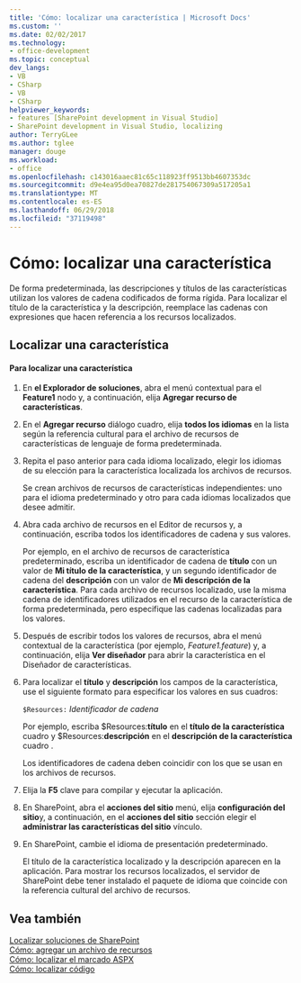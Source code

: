```yaml
---
title: 'Cómo: localizar una característica | Microsoft Docs'
ms.custom: ''
ms.date: 02/02/2017
ms.technology:
- office-development
ms.topic: conceptual
dev_langs:
- VB
- CSharp
- VB
- CSharp
helpviewer_keywords:
- features [SharePoint development in Visual Studio]
- SharePoint development in Visual Studio, localizing
author: TerryGLee
ms.author: tglee
manager: douge
ms.workload:
- office
ms.openlocfilehash: c143016aaec81c65c118923ff9513bb4607353dc
ms.sourcegitcommit: d9e4ea95d0ea70827de281754067309a517205a1
ms.translationtype: MT
ms.contentlocale: es-ES
ms.lasthandoff: 06/29/2018
ms.locfileid: "37119498"
---
```

# <a name="how-to-localize-a-feature"></a>Cómo: localizar una característica
  De forma predeterminada, las descripciones y títulos de las características utilizan los valores de cadena codificados de forma rígida. Para localizar el título de la característica y la descripción, reemplace las cadenas con expresiones que hacen referencia a los recursos localizados.  
  
## <a name="localize-a-feature"></a>Localizar una característica  
  
#### <a name="to-localize-a-feature"></a>Para localizar una característica  
  
1.  En **el Explorador de soluciones**, abra el menú contextual para el **Feature1** nodo y, a continuación, elija **Agregar recurso de características**.  
  
2.  En el **Agregar recurso** diálogo cuadro, elija **todos los idiomas** en la lista según la referencia cultural para el archivo de recursos de características de lenguaje de forma predeterminada.  
  
3.  Repita el paso anterior para cada idioma localizado, elegir los idiomas de su elección para la característica localizada los archivos de recursos.  
  
     Se crean archivos de recursos de características independientes: uno para el idioma predeterminado y otro para cada idiomas localizados que desee admitir.  
  
4.  Abra cada archivo de recursos en el Editor de recursos y, a continuación, escriba todos los identificadores de cadena y sus valores.  
  
     Por ejemplo, en el archivo de recursos de característica predeterminado, escriba un identificador de cadena de **título** con un valor de **Mi título de la característica**, y un segundo identificador de cadena del **descripción** con un valor de **Mi descripción de la característica**. Para cada archivo de recursos localizado, use la misma cadena de identificadores utilizados en el recurso de la característica de forma predeterminada, pero especifique las cadenas localizadas para los valores.  
  
5.  Después de escribir todos los valores de recursos, abra el menú contextual de la característica (por ejemplo, *Feature1.feature*) y, a continuación, elija **Ver diseñador** para abrir la característica en el Diseñador de características.  
  
6.  Para localizar el **título** y **descripción** los campos de la característica, use el siguiente formato para especificar los valores en sus cuadros:  
  
     `$Resources:` *Identificador de cadena*  
  
     Por ejemplo, escriba $Resources:**título** en el **título de la característica** cuadro y $Resources:**descripción** en el **descripción de la característica** cuadro .  
  
     Los identificadores de cadena deben coincidir con los que se usan en los archivos de recursos.  
  
7.  Elija la **F5** clave para compilar y ejecutar la aplicación.  
  
8.  En SharePoint, abra el **acciones del sitio** menú, elija **configuración del sitio**y, a continuación, en el **acciones del sitio** sección elegir el **administrar las características del sitio** vínculo.  
  
9. En SharePoint, cambie el idioma de presentación predeterminado.  
  
     El título de la característica localizado y la descripción aparecen en la aplicación. Para mostrar los recursos localizados, el servidor de SharePoint debe tener instalado el paquete de idioma que coincide con la referencia cultural del archivo de recursos.  
  
## <a name="see-also"></a>Vea también
 [Localizar soluciones de SharePoint](../sharepoint/localizing-sharepoint-solutions.md)   
 [Cómo: agregar un archivo de recursos](../sharepoint/how-to-add-a-resource-file.md)   
 [Cómo: localizar el marcado ASPX](../sharepoint/how-to-localize-aspx-markup.md)   
 [Cómo: localizar código](../sharepoint/how-to-localize-code.md)  
  
